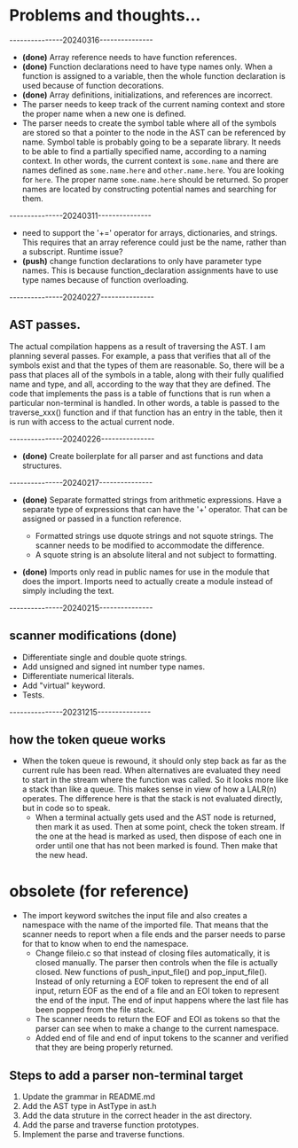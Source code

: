 
# Problems and thoughts...

---------------20240316---------------
* **(done)** Array reference needs to have function references.
* **(done)** Function declarations need to have type names only. When a function is assigned to a variable, then the whole function declaration is used because of function decorations.
* **(done)** Array definitions, initializations, and references are incorrect.
* The parser needs to keep track of the current naming context and store the proper name when a new one is defined.
* The parser needs to create the symbol table where all of the symbols are stored so that a pointer to the node in the AST can be referenced by name. Symbol table is probably going to be a separate library. It needs to be able to find a partially specified name, according to a naming context. In other words, the current context is ```some.name``` and there are names defined as ```some.name.here``` and ```other.name.here```. You are looking for ```here```. The proper name ```some.name.here``` should be returned. So proper names are located by constructing potential names and searching for them.

---------------20240311---------------
* need to support the '+=' operator for arrays, dictionaries, and strings. This requires that an array reference could just be the name, rather than a subscript. Runtime issue?
* **(push)** change function declarations to only have parameter type names. This is because function_declaration assignments have to use type names because of function overloading.

---------------20240227---------------
## AST passes.
The actual compilation happens as a result of traversing the AST. I am planning several passes. For example, a pass that verifies that all of the symbols exist and that the types of them are reasonable. So, there will be a pass that places all of the symbols in a table, along with their fully qualified name and type, and all, according to the way that they are defined. The code that implements the pass is a table of functions that is run when a particular non-terminal is handled. In other words, a table is passed to the traverse_xxx() function and if that function has an entry in the table, then it is run with access to the actual current node.

---------------20240226---------------
* **(done)** Create boilerplate for all parser and ast functions and data structures.

---------------20240217---------------

* **(done)** Separate formatted strings from arithmetic expressions. Have a separate type of expressions that can have the '+' operator. That can be assigned or passed in a function reference.
  * Formatted strings use dquote strings and not squote strings. The scanner needs to be modified to accommodate the difference.
  * A squote string is an absolute literal and not subject to formatting.

* **(done)** Imports only read in public names for use in the module that does the import. Imports need to actually create a module instead of simply including the text.

---------------20240215---------------

## scanner modifications **(done)**
* Differentiate single and double quote strings.
* Add unsigned and signed int number type names.
* Differentiate numerical literals.
* Add "virtual" keyword.
* Tests.

---------------20231215---------------

## how the token queue works

* When the token queue is rewound, it should only step back as far as the current rule has been read. When alternatives are evaluated they need to start in the stream where the function was called. So it looks more like a stack than like a queue. This makes sense in view of how a LALR(n) operates. The difference here is that the stack is not evaluated directly, but in code so to speak.
  * When a terminal actually gets used and the AST node is returned, then mark it as used. Then at some point, check the token stream. If the one at the head is marked as used, then dispose of each one in order until one that has not been marked is found. Then make that the new head.

# obsolete (for reference)
* The import keyword switches the input file and also creates a namespace with the name of the imported file. That means that the scanner needs to report when a file ends and the parser needs to parse for that to know when to end the namespace.
  * Change fileio.c so that instead of closing files automatically, it is closed manually. The parser then controls when the file is actually closed. New functions of push_input_file() and pop_input_file(). Instead of only returning a EOF token to represent the end of all input, return EOF as the end of a file and an EOI token to represent the end of the input. The end of input happens where the last file has been popped from the file stack.
  * The scanner needs to return the EOF and EOI as tokens so that the parser can see when to make a change to the current namespace.
  * <DONE> Added end of file and end of input tokens to the scanner and   verified that they are being properly returned.

## Steps to add a parser non-terminal target
1. Update the grammar in README.md
2. Add the AST type in AstType in ast.h
3. Add the data struture in the correct header in the ast directory.
4. Add the parse and traverse function prototypes.
5. Implement the parse and traverse functions.